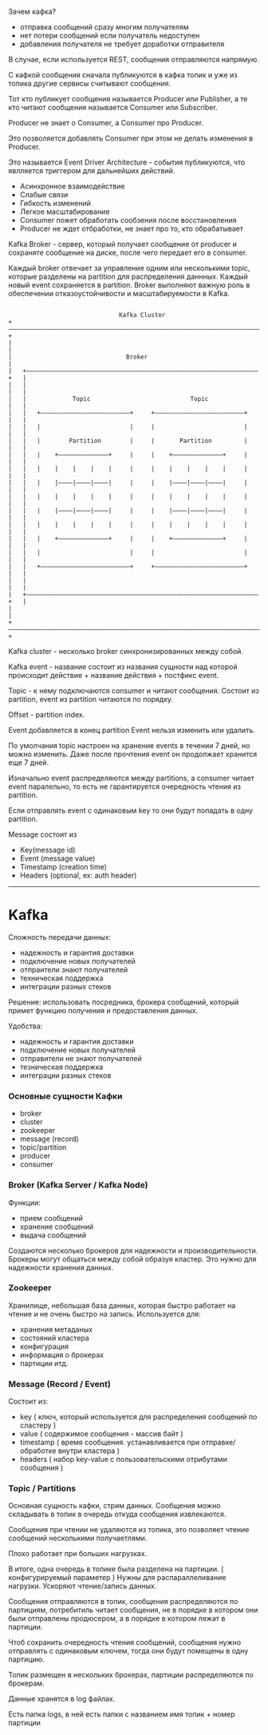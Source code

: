 Зачем кафка?

- отправка сообщений сразу многим получателям
- нет потери сообщений если получатель недоступен
- добавления получателя не требует доработки отправителя

В случае, если используется REST, сообщения отправляются напрямую.

С кафкой сообщения сначала публикуются в кафка топик и уже из топика другие 
сервисы считывают сообщения.

Тот кто публикует сообщения называется Producer или Publisher, а те кто 
читают сообщения называется Consumer или Subscriber.

Producer не знает о Consumer, а Consumer про Producer.

Это позволяется добавлять Consumer при этом не делать изменения в Producer.

Это называется Event Driver Architecture - события публикуются, что 
явлляется триггером для дальнейших действий.

 - Асинхронное взаимодействие
 - Слабые связи
 - Гибкость изменений
 - Легкое масштабирование
 - Consumer пожет обработать сообзения после восстановления
 - Producer не ждет отбработки, не знает про то, кто обрабатывает

Kafka Broker - сервер, который получает сообщение от producer и сохраняте 
сообщение на диске, после чего передает его в consumer. 

Каждый broker отвечает за управление одним или несколькими topic, которые 
разделены на partition для распределения даннных. Каждый новый event 
сохраняется в partition.
Broker выполняют важную роль в обеспечении отказоустойчивости и 
масштабируемости в Kafka.
```

                               Kafka Cluster
+—————————————————————————————————————————————————————————————————————————+
|                                                                         |
|                                Broker                                   |
|   +—————————————————————————————————————————————————————————————————+   |
|   |                                                                 |   |
|   |             Topic                            Topic              |   |
|   |   +—————————————————————————+     +—————————————————————————+   |   |
|   |   |                         |     |                         |   |   |
|   |   |        Partition        |     |       Partition         |   |   |
|   |   |    +——————————————+     |     |    +——————————————+     |   |   |
|   |   |    |    |    |    |     |     |    |    |    |    |     |   |   |
|   |   |    |————|————|————|     |     |    |————|————|————|     |   |   |
|   |   |    |    |    |    |     |     |    |    |    |    |     |   |   |
|   |   |    |————|————|————|     |     |    |————|————|————|     |   |   |
|   |   |    |    |    |    |     |     |    |    |    |    |     |   |   |
|   |   |    +——————————————+     |     |    +——————————————+     |   |   |
|   |   |                         |     |                         |   |   |
|   |   +—————————————————————————+     +—————————————————————————+   |   |
|   |                                                                 |   |
|   +—————————————————————————————————————————————————————————————————+   |
|                                                                         |
+—————————————————————————————————————————————————————————————————————————+

```



Kafka cluster - несколько broker синхронизированных между собой.

Kafka event - название состоит из названия сущности над которой происходит 
действие + название действия + постфикс event.

Topic - к нему подключаются consumer и читают сообщения. Состоит из 
partition, event из partition читаются по порядку.

Offset - partition index.

Event добавляется в конец partition
Event нельзя изменить или удалить.

По умолчания topic настроен на хранение events в течении 7 дней, но можно 
изменить.
Даже после прочтения event он продолжает хранится еще 7 дней.

Изначально event распределяются между partitions, а consumer читает 
event паралельно, то есть не гарантируется очередность чтения из partition.

Если отправлять event с одинаковым key то они будут попадать в одну partition.

Message состоит из
- Key(message id)
- Event (message value)
- Timestamp (creation time)
- Headers (optional, ex: auth header)

--------------------------------------------------------------------------------
# Kafka

Сложность передачи данных:
- надежность и гарантия доставки
- подключение новых получателей
- отпраители знают получателей
- техническая поддержка
- интеграции разных стеков


Решение: использовать посредника, брокера сообщений, который примет функцию 
получения и предоставления данных.

Удобства:
- надежность и гарантия доставки
- подключение новых получателей
- отправители не знают получателей
- тезническая поддержка
- интеграции разных стеков

### Основные сущности Кафки
- broker
- cluster
- zookeeper
- message (record)
- topic/partition
- producer
- consumer


### Broker (Kafka Server / Kafka Node)

Функции:
- прием сообщений
- хранение сообщений
- выдача сообщений

Создаются несколько брокеров для надежности и производительности.
Брокеры могут общаться между собой образуя кластер. Это нужно для надежности 
хранения данных.

### Zookeeper

Хранилище, небольшая база данных, которая быстро работает на чтение и не 
очень быстро на запись. 
Используется для:
- хранения метаданых
- состояний кластера
- конфигурация
- информация о брокерах
- партиции итд.

### Message (Record / Event)

Состоит из:
- key ( ключ, который используется для распределения сообщений по сластеру )
- value ( содержимое сообщения - массив байт )
- timestamp ( время сообщения. устанавливается при отправке/обработке внутри кластера )
- headers  ( набор key-value с пользовательскими отрибутами сообщения )

### Topic / Partitions

Основная сущность кафки, стрим данных. Сообщения можно складывать в топик в 
очередь откуда сообщения извлекаются. 

Сообщения при чтении не удаляются из топика, это позволяет чтение сообщений 
несколькими получаетлями.

Плохо работает при больших нагрузках.

В итоге, одна очередь в топике была разделена на партиции. ( конфигурируемый параметер )
Нужны для распараллеливание нагрузки.
Ускоряют чтение/запись данных.

Сообщения отправляются в топик, сообщения распределяются по партициям, 
потребитиль читает сообщения, не в порядке в котором они были отправлены 
продюсером, а в порядке в котором лежат в партиции.

Чтоб сохранить очередность чтения сообщений, сообщения нужно отправлять с 
одинаковым ключем, тогда они будут помещены в одну партицию.

Топик размещен в нескольких брокерах, партиции распределяются по брокерам.

Данные хранятся в log файлах.

Есть папка logs, в ней есть папки с названием имя топик + номер партиции
